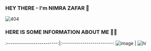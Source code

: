 ### HEY THERE - I'm NIMRA ZAFAR  👋


![404]( https://user-images.githubusercontent.com/75243548/173020659-5ecf9886-eeb8-4431-b01b-b254e2d3e0d3.gif) 


### HERE IS SOME INFORMATION ABOUT ME 💁🏻

:-------------------------:|:-------------------------:
![image](https://user-images.githubusercontent.com/75243548/173019656-b185fb78-3f17-40a4-afb5-2dccb18b9967.png)  |  ![hi](https://user-images.githubusercontent.com/75243548/173044864-3f272dda-81d4-4f22-b3c4-26dd2bd71310.gif)



